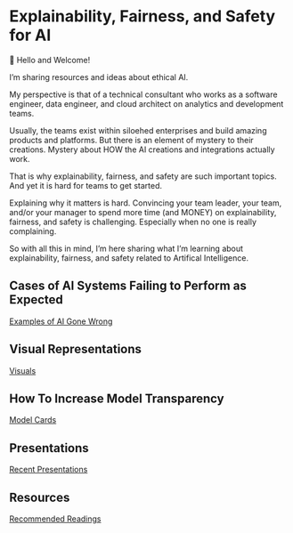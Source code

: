# Explainability, Fairness, and Safety for AI

👋 Hello and Welcome!  

I’m sharing resources and ideas about ethical AI.    

My perspective is that of a technical consultant who works as a software engineer, data engineer, and cloud architect on analytics and development teams. 

Usually, the teams exist within siloehed enterprises and build amazing products and platforms. But there is an element of mystery to their creations. Mystery about HOW the AI creations and integrations actually work.  

That is why explainability, fairness, and safety are such important topics. And yet it is hard for teams to get started.  

Explaining why it matters is hard. Convincing your team leader, your team, and/or your manager to spend more time (and MONEY) on explainability, fairness, and safety is challenging. Especially when no one is really complaining. 

So with all this in mind, I’m here sharing what I’m learning about explainability, fairness, and safety related to Artifical Intelligence.

## Cases of AI Systems Failing to Perform as Expected
[Examples of AI Gone Wrong](/ai-gone-wrong/README.md)

## Visual Representations 
[Visuals](/visuals/README.md)

## How To Increase Model Transparency 
[Model Cards](/model-cards/README.md)

## Presentations 
[Recent Presentations](/presentations/README.md)

## Resources
[Recommended Readings](/resources/README.md)
